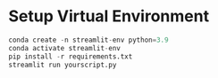 # Setup Virtual Environment

```python
conda create -n streamlit-env python=3.9
conda activate streamlit-env
pip install -r requirements.txt
streamlit run yourscript.py
```
